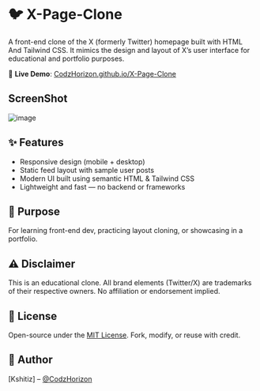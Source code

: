 # 🐦 X-Page-Clone

A front-end clone of the X (formerly Twitter) homepage built with HTML And Tailwind CSS. It mimics the design and layout of X’s user interface for educational and portfolio purposes.

🔗 **Live Demo**: [CodzHorizon.github.io/X-Page-Clone](https://CodzHorizon.github.io/X-Page-Clone/)

## ScreenShot
![image](https://github.com/user-attachments/assets/f08286ac-cd63-4635-8e22-67f2bdf64629)

## ✨ Features
- Responsive design (mobile + desktop)
- Static feed layout with sample user posts
- Modern UI built using semantic HTML & Tailwind CSS
- Lightweight and fast — no backend or frameworks

## 🎯 Purpose
For learning front-end dev, practicing layout cloning, or showcasing in a portfolio.

## ⚠️ Disclaimer
This is an educational clone. All brand elements (Twitter/X) are trademarks of their respective owners. No affiliation or endorsement implied.

## 📝 License
Open-source under the [MIT License](./LICENSE). Fork, modify, or reuse with credit.

## 👤 Author

[Kshitiz] – [@CodzHorizon](https://github.com/CodzHorizon)
